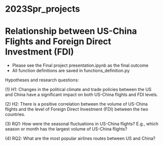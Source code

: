 # 2023Spr_projects
# Relationship between US-China Flights and Foreign Direct Investment (FDI)
- Please see the Final project presentation.ipynb as the final outcome
- All function definitions are saved in functions_definition.py

Hypotheses and research questions:

(1) H1: Changes in the political climate and trade policies between the US and China have a significant impact on both US-China flights and FDI levels.

(2) H2: There is a positive correlation between the volume of US-China flights and the level of Foreign Direct Investment (FDI) between the two countries.

(3) RQ1: How were the seasonal fluctuations in US-China flights? E.g., which season or month has the largest volume of US-China flights?

(4) RQ2: What are the most popular airlines routes between US and China?

